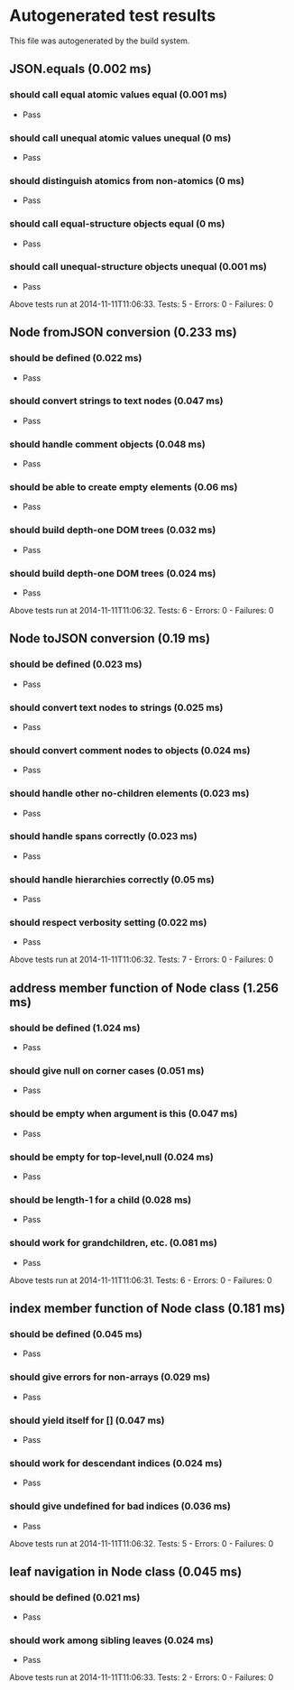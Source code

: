 # Autogenerated test results

This file was autogenerated by the build system.

## JSON.equals (0.002 ms)

### should call equal atomic values equal (0.001 ms)

 * <span class="test-pass">Pass</span>

### should call unequal atomic values unequal (0 ms)

 * <span class="test-pass">Pass</span>

### should distinguish atomics from non-atomics (0 ms)

 * <span class="test-pass">Pass</span>

### should call equal-structure objects equal (0 ms)

 * <span class="test-pass">Pass</span>

### should call unequal-structure objects unequal (0.001 ms)

 * <span class="test-pass">Pass</span>

Above tests run at 2014-11-11T11:06:33.  Tests: 5 - Errors: 0 - Failures: 0

## Node fromJSON conversion (0.233 ms)

### should be defined (0.022 ms)

 * <span class="test-pass">Pass</span>

### should convert strings to text nodes (0.047 ms)

 * <span class="test-pass">Pass</span>

### should handle comment objects (0.048 ms)

 * <span class="test-pass">Pass</span>

### should be able to create empty elements (0.06 ms)

 * <span class="test-pass">Pass</span>

### should build depth-one DOM trees (0.032 ms)

 * <span class="test-pass">Pass</span>

### should build depth-one DOM trees (0.024 ms)

 * <span class="test-pass">Pass</span>

Above tests run at 2014-11-11T11:06:32.  Tests: 6 - Errors: 0 - Failures: 0

## Node toJSON conversion (0.19 ms)

### should be defined (0.023 ms)

 * <span class="test-pass">Pass</span>

### should convert text nodes to strings (0.025 ms)

 * <span class="test-pass">Pass</span>

### should convert comment nodes to objects (0.024 ms)

 * <span class="test-pass">Pass</span>

### should handle other no-children elements (0.023 ms)

 * <span class="test-pass">Pass</span>

### should handle spans correctly (0.023 ms)

 * <span class="test-pass">Pass</span>

### should handle hierarchies correctly (0.05 ms)

 * <span class="test-pass">Pass</span>

### should respect verbosity setting (0.022 ms)

 * <span class="test-pass">Pass</span>

Above tests run at 2014-11-11T11:06:32.  Tests: 7 - Errors: 0 - Failures: 0

## address member function of Node class (1.256 ms)

### should be defined (1.024 ms)

 * <span class="test-pass">Pass</span>

### should give null on corner cases (0.051 ms)

 * <span class="test-pass">Pass</span>

### should be empty when argument is this (0.047 ms)

 * <span class="test-pass">Pass</span>

### should be empty for top-level,null (0.024 ms)

 * <span class="test-pass">Pass</span>

### should be length-1 for a child (0.028 ms)

 * <span class="test-pass">Pass</span>

### should work for grandchildren, etc. (0.081 ms)

 * <span class="test-pass">Pass</span>

Above tests run at 2014-11-11T11:06:31.  Tests: 6 - Errors: 0 - Failures: 0

## index member function of Node class (0.181 ms)

### should be defined (0.045 ms)

 * <span class="test-pass">Pass</span>

### should give errors for non-arrays (0.029 ms)

 * <span class="test-pass">Pass</span>

### should yield itself for [] (0.047 ms)

 * <span class="test-pass">Pass</span>

### should work for descendant indices (0.024 ms)

 * <span class="test-pass">Pass</span>

### should give undefined for bad indices (0.036 ms)

 * <span class="test-pass">Pass</span>

Above tests run at 2014-11-11T11:06:32.  Tests: 5 - Errors: 0 - Failures: 0

## leaf navigation in Node class (0.045 ms)

### should be defined (0.021 ms)

 * <span class="test-pass">Pass</span>

### should work among sibling leaves (0.024 ms)

 * <span class="test-pass">Pass</span>

Above tests run at 2014-11-11T11:06:33.  Tests: 2 - Errors: 0 - Failures: 0

